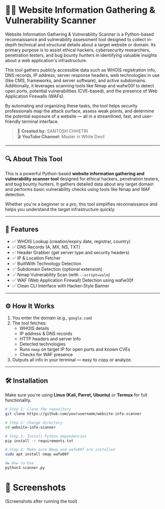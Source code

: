 # 🕵️‍♂️ Website Information Gathering & Vulnerability Scanner

Website Information Gathering & Vulnerability Scanner is a Python-based reconnaissance and vulnerability assessment tool designed to collect in-depth technical and structural details about a target website or domain. Its primary purpose is to assist ethical hackers, cybersecurity researchers, penetration testers, and bug bounty hunters in identifying valuable insights about a web application's infrastructure.

This tool gathers publicly accessible data such as WHOIS registration info, DNS records, IP address, server response headers, web technologies in use (like CMS, frameworks, and server software), and active subdomains. Additionally, it leverages scanning tools like Nmap and wafw00f to detect open ports, potential vulnerabilities (CVE-based), and the presence of Web Application Firewalls (WAFs).

By automating and organizing these tasks, the tool helps security professionals map the attack surface, assess weak points, and determine the potential exposure of a website — all in a streamlined, fast, and user-friendly terminal interface.
<br>
> 🔰 **Created by:** SANTOSH CHHETRI <br>
> 🎬 **YouTube Channel:** Master in White Devil

---

## 🔍 About This Tool

This is a powerful Python-based **website information gathering and vulnerability scanner tool** designed for ethical hackers, penetration testers, and bug bounty hunters. It gathers detailed data about any target domain and performs basic vulnerability checks using tools like Nmap and WAF detection.

Whether you're a beginner or a pro, this tool simplifies reconnaissance and helps you understand the target infrastructure quickly.

---

## 🚀 Features

- ✅ WHOIS Lookup (creation/expiry date, registrar, country)
- ✅ DNS Records (A, MX, NS, TXT)
- ✅ Header Grabber (get server type and security headers)
- ✅ IP & Location Fetcher
- ✅ BuiltWith Technology Detection
- ✅ Subdomain Detection (optional extension)
- ✅ Nmap Vulnerability Scan (with `--script=vuln`)
- ✅ WAF (Web Application Firewall) Detection using wafw00f
- ✅ Clean CLI Interface with Hacker-Style Banner

---

## ⚙️ How It Works

1. You enter the domain (e.g., `google.com`)
2. The tool fetches:
   - WHOIS details
   - IP address & DNS records
   - HTTP headers and server info
   - Detected technologies
   - Runs `nmap` on target IP for open ports and known CVEs
   - Checks for WAF presence
3. Outputs all info in your terminal — easy to copy or analyze.

---

## 🛠 Installation

Make sure you're using **Linux (Kali, Parrot, Ubuntu)** or **Termux** for full functionality.

```bash
# Step 1: Clone the repository
git clone https://github.com/yourusername/website-info-scanner

# Step 2: Change directory
cd website-info-scanner

# Step 3: Install Python dependencies
pip install -r requirements.txt

# Step 4: Make sure Nmap and wafw00f are installed
sudo apt install nmap wafw00f

#▶️ How to Use
python3 scanner.py
```
# 📸 Screenshots
(Screenshots after running the tool)

